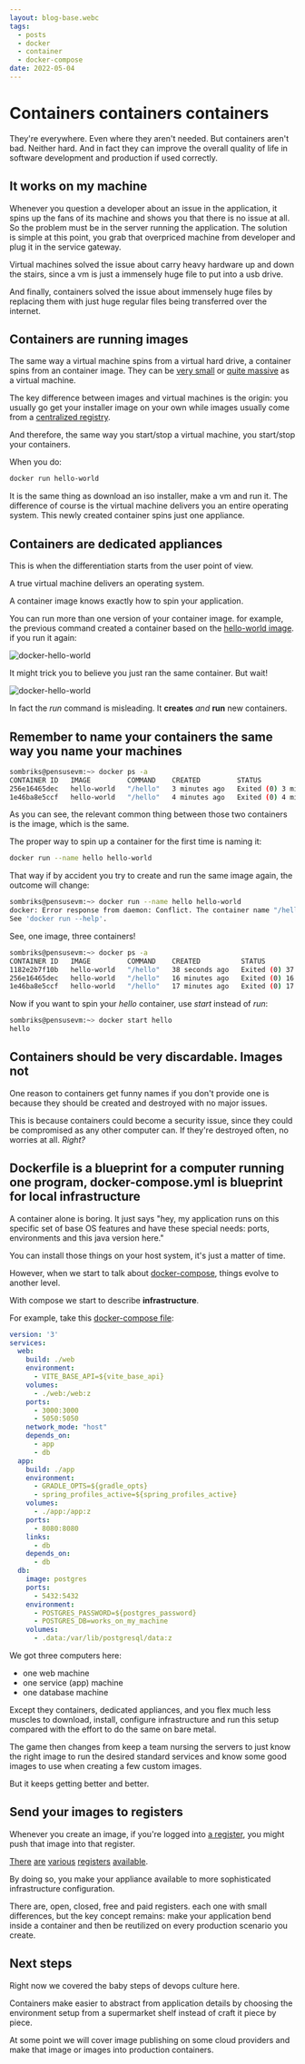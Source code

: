 ```yaml
---
layout: blog-base.webc
tags: 
  - posts
  - docker
  - container
  - docker-compose
date: 2022-05-04
---
```

# Containers containers containers

They're everywhere. Even where they aren't needed. But containers aren't bad.
Neither hard. And in fact they can improve the overall quality of life in
software development and production if used correctly.

## It works on my machine

Whenever you question a developer about an issue in the application, it spins up
the fans of its machine and shows you that there is no issue at all. So the
problem must be in the server running the application. The solution is simple at
this point, you grab that overpriced machine from developer and plug it in the
service gateway.

Virtual machines solved the issue about carry heavy hardware up and down the
stairs, since a vm is just a immensely huge file to put into a usb drive.

And finally, containers solved the issue about immensely huge files by replacing
them with just huge regular files being transferred over the internet.

## Containers are running images

The same way a virtual machine spins from a virtual hard drive, a container
spins from an container image. They can be
[very small](https://github.com/sombriks/smallest-container-hello-world) or
[quite massive](https://hub.docker.com/_/fedora) as a virtual machine.

The key difference between images and virtual machines is the origin: you
usually go get your installer image on your own while images usually come from a
[centralized registry](https://hub.docker.com/).

And therefore, the same way you start/stop a virtual machine, you start/stop
your containers.

When you do:

```bash
docker run hello-world
```

It is the same thing as download an iso installer, make a vm and run it. The
difference of course is the virtual machine delivers you an entire operating
system. This newly created container spins just one appliance.

## Containers are dedicated appliances

This is when the differentiation starts from the user point of view.

A true virtual machine delivers an operating system.

A container image knows exactly how to spin your application.

You can run more than one version of your container image. for example, the
previous command created a container based on the
[hello-world image](https://hub.docker.com/_/hello-world). if you run it again:

![docker-hello-world](/assets/post-pics/0030-containers-part-1/docker-hello-world.png)

It might trick you to believe you just ran the same container. But wait!

![docker-hello-world](/assets/post-pics/0030-containers-part-1/docker-ps-a.png)

In fact the _run_ command is misleading. It **creates** _and_ **run** new
containers.

## Remember to name your containers the same way you name your machines

```bash
sombriks@pensusevm:~> docker ps -a
CONTAINER ID   IMAGE         COMMAND    CREATED         STATUS                     PORTS     NAMES
256e16465dec   hello-world   "/hello"   3 minutes ago   Exited (0) 3 minutes ago             tender_yonath
1e46ba8e5ccf   hello-world   "/hello"   4 minutes ago   Exited (0) 4 minutes ago             tender_kirch

```

As you can see, the relevant common thing between those two containers is the
image, which is the same.

The proper way to spin up a container for the first time is naming it:

```bash
docker run --name hello hello-world
```

That way if by accident you try to create and run the same image again, the
outcome will change:

```bash
sombriks@pensusevm:~> docker run --name hello hello-world
docker: Error response from daemon: Conflict. The container name "/hello" is already in use by container "1182e2b7f10b025f2969a101641ad979c3acdca4c9d0515c9f062b14f3aba386". You have to remove (or rename) that container to be able to reuse that name.
See 'docker run --help'.
```

See, one image, three containers!

```bash
sombriks@pensusevm:~> docker ps -a
CONTAINER ID   IMAGE         COMMAND    CREATED          STATUS                      PORTS     NAMES
1182e2b7f10b   hello-world   "/hello"   38 seconds ago   Exited (0) 37 seconds ago             hello
256e16465dec   hello-world   "/hello"   16 minutes ago   Exited (0) 16 minutes ago             tender_yonath
1e46ba8e5ccf   hello-world   "/hello"   17 minutes ago   Exited (0) 17 minutes ago             tender_kirch
```

Now if you want to spin your _hello_ container, use _start_ instead of _run_:

```bash
sombriks@pensusevm:~> docker start hello
hello
```

## Containers should be very discardable. Images not

One reason to containers get funny names if you don't provide one is because
they should be created and destroyed with no major issues.

This is because containers could become a security issue, since they could be
compromised as any other computer can. If they're destroyed often, no worries at
all. _Right?_

## Dockerfile is a blueprint for a computer running one program, docker-compose.yml is blueprint for local infrastructure

A container alone is boring. It just says "hey, my application runs on this
specific set of base OS features and have these special needs: ports,
environments and this java version here."

You can install those things on your host system, it's just a matter of time.

However, when we start to talk about
[docker-compose](https://docs.docker.com/compose/compose-file/), things evolve
to another level.

With compose we start to describe **infrastructure**.

For example, take this
[docker-compose file](https://github.com/sombriks/it-works-on-my-machine/blob/main/docker-compose.yaml):

```yml
version: '3'
services:
  web:
    build: ./web
    environment:
      - VITE_BASE_API=${vite_base_api}
    volumes:
      - ./web:/web:z
    ports:
      - 3000:3000
      - 5050:5050
    network_mode: "host"
    depends_on:
      - app
      - db
  app:
    build: ./app
    environment:
      - GRADLE_OPTS=${gradle_opts}
      - spring_profiles_active=${spring_profiles_active}
    volumes:
      - ./app:/app:z
    ports:
      - 8080:8080
    links:
      - db
    depends_on:
      - db
  db:
    image: postgres
    ports:
      - 5432:5432
    environment:
      - POSTGRES_PASSWORD=${postgres_password}
      - POSTGRES_DB=works_on_my_machine
    volumes:
      - .data:/var/lib/postgresql/data:z
```

We got three computers here:

- one web machine
- one service (app) machine
- one database machine

Except they containers, dedicated appliances, and you flex much less muscles to
download, install, configure infrastructure and run this setup compared with the
effort to do the same on bare metal.

The game then changes from keep a team nursing the servers to just know the
right image to run the desired standard services and know some good images to
use when creating a few custom images.

But it keeps getting better and better.

## Send your images to registers

Whenever you create an image, if you're logged into
[a register](https://hub.docker.com/search?q=), you might push that image into
that register.

[There](https://catalog.redhat.com/software/containers/search)
[are](https://azure.microsoft.com/en-us/services/container-registry/#overview)
[various](https://www.digitalocean.com/products/container-registry)
[registers](https://aws.amazon.com/pt/ecr/)
[available](https://devcenter.heroku.com/articles/container-registry-and-runtime#getting-started).

By doing so, you make your appliance available to more sophisticated
infrastructure configuration.

There are, open, closed, free and paid registers. each one with small
differences, but the key concept remains: make your application bend inside a
container and then be reutilized on every production scenario you create.

## Next steps

Right now we covered the baby steps of devops culture here.

Containers make easier to abstract from application details by choosing the
environment setup from a supermarket shelf instead of craft it piece by piece.

At some point we will cover image publishing on some cloud providers and make that image or images into production
containers.
